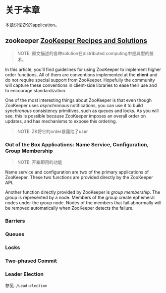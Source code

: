 # 关于本章

本章讨论ZK的application。

## zookeeper [ZooKeeper Recipes and Solutions](https://zookeeper.apache.org/doc/r3.6.2/recipes.html)

> NOTE: 原文描述的各种solution在distributed computing中是典型的技术。

In this article, you'll find guidelines for using ZooKeeper to implement higher order functions. All of them are conventions implemented at the **client** and do not require special support from ZooKeeper. Hopefully the community will capture these conventions in client-side libraries to ease their use and to encourage standardization.

One of the most interesting things about ZooKeeper is that even though ZooKeeper uses *asynchronous* notifications, you can use it to build *synchronous* consistency primitives, such as queues and locks. As you will see, this is possible because ZooKeeper imposes an overall order on updates, and has mechanisms to expose this ordering.

> NOTE: ZK将它的order暴露给了user

### Out of the Box Applications: Name Service, Configuration, Group Membership

> NOTE: 开箱即用的功能

Name service and configuration are two of the primary applications of ZooKeeper. These two functions are provided directly by the ZooKeeper API.

Another function directly provided by ZooKeeper is *group membership*. The group is represented by a node. Members of the group create ephemeral nodes under the group node. Nodes of the members that fail abnormally will be removed automatically when ZooKeeper detects the failure.

### Barriers

### Queues

### Locks

### Two-phased Commit

### Leader Election

参见`./Lead-election`

